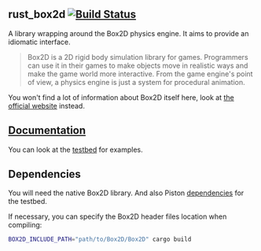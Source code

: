 ## rust_box2d [![Build Status](https://travis-ci.org/Bastacyclop/rust_box2d.svg?branch=master)](https://travis-ci.org/Bastacyclop/rust_box2d)

A library wrapping around the Box2D physics engine. It aims to provide an idiomatic interface.

> Box2D is a 2D rigid body simulation library for games. Programmers can use it in their games to make objects move in realistic ways and make the game world more interactive. From the game engine's point of view, a physics engine is just a system for procedural animation.

You won't find a lot of information about Box2D itself here, look at [the official website](http://box2d.org/)
instead.

## [Documentation](https://bastacyclop.github.io/rust_box2d/box2d/index.html)

You can look at the [testbed](testbed) for examples.

## Dependencies

You will need the native Box2D library. And also Piston [dependencies](https://github.com/PistonDevelopers/Piston-Tutorials/tree/master/getting-started) for the testbed.

If necessary, you can specify the Box2D header files location when compiling:

~~~~sh
BOX2D_INCLUDE_PATH="path/to/Box2D/Box2D" cargo build
~~~~
